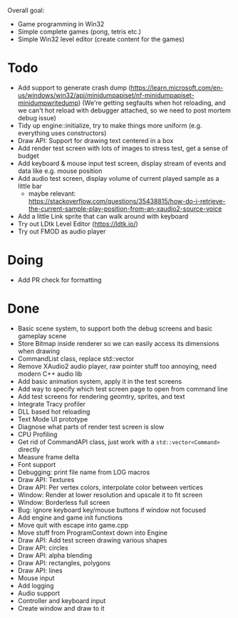 Overall goal:
- Game programming in Win32
- Simple complete games (pong, tetris etc.)
- Simple Win32 level editor (create content for the games)

# Todo
- Add support to generate crash dump (https://learn.microsoft.com/en-us/windows/win32/api/minidumpapiset/nf-minidumpapiset-minidumpwritedump) (We're getting segfaults when hot reloading, and we can't hot reload with debugger attached, so we need to post mortem debug issue)
- Tidy up engine::initialize, try to make things more uniform (e.g. everything uses constructors)
- Draw API: Support for drawing text centered in a box
- Add render test screen with lots of images to stress test, get a sense of budget
- Add keyboard & mouse input test screen, display stream of events and data like e.g. mouse position
- Add audio test screen, display volume of current played sample as a little bar
  - maybe relevant: https://stackoverflow.com/questions/35438815/how-do-i-retrieve-the-current-sample-play-position-from-an-xaudio2-source-voice
- Add a little Link sprite that can walk around with keyboard
- Try out LDtk Level Editor (https://ldtk.io/)
- Try out FMOD as audio player

# Doing
- Add PR check for formatting

# Done
- Basic scene system, to support both the debug screens and basic gameplay scene
- Store Bitmap inside renderer so we can easily access its dimensions when drawing
- CommandList class, replace std::vector<Command>
- Remove XAudio2 audio player, raw pointer stuff too annoying, need modern C++ audio lib
- Add basic animation system, apply it in the test screens
- Add way to specify which test screen page to open from command line
- Add test screens for rendering geomtry, sprites, and text
- Integrate Tracy profiler
- DLL based hot reloading
- Text Mode UI prototype
- Diagnose what parts of render test screen is slow
- CPU Profiling
- Get rid of CommandAPI class, just work with a `std::vector<Command>` directly
- Measure frame delta
- Font support
- Debugging: print file name from LOG macros
- Draw API: Textures
- Draw API: Per vertex colors, interpolate color between vertices
- Window: Render at lower resolution and upscale it to fit screen
- Window: Borderless full screen
- Bug: ignore keyboard key/mouse buttons if window not focused
- Add engine and game init functions
- Move quit with escape into game.cpp
- Move stuff from ProgramContext down into Engine
- Draw API: Add test screen drawing various shapes
- Draw API: circles
- Draw API: alpha blending
- Draw API: rectangles, polygons
- Draw API: lines
- Mouse input
- Add logging
- Audio support
- Controller and keyboard input
- Create window and draw to it
